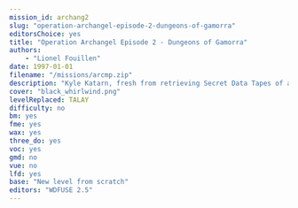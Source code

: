 ```yaml
---
mission_id: archang2
slug: "operation-archangel-episode-2-dungeons-of-gamorra"
editorsChoice: yes
title: "Operation Archangel Episode 2 - Dungeons of Gamorra"
authors: 
    - "Lionel Fouillen"
date: 1997-01-01
filename: "/missions/arcmp.zip"
description: "Kyle Katarn, fresh from retrieving Secret Data Tapes of a new weapon from Imperial Weapons engineer and defector Trem Goltend, is sent to a Gamorrean Fortress to retrieve a prototype. In order to obtain more information about the weapon - The Black Whirlwind - the rebels have also agreed to rescue Trem's daughter, Riia, who is being held hostage at the fortress to maintain his silence. Rescue her and Trem will be free to share what he knows."
cover: "black_whirlwind.png"
levelReplaced: TALAY
difficulty: no
bm:	yes
fme: yes
wax: yes
three_do: yes
voc: yes
gmd: no
vue: no
lfd: yes
base: "New level from scratch" 
editors: "WDFUSE 2.5"
---
```

